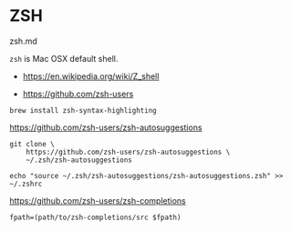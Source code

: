 # ZSH

zsh.md

`zsh` is Mac OSX default shell.

*   https://en.wikipedia.org/wiki/Z_shell

*   https://github.com/zsh-users




```
brew install zsh-syntax-highlighting
```

https://github.com/zsh-users/zsh-autosuggestions

```
git clone \
    https://github.com/zsh-users/zsh-autosuggestions \
    ~/.zsh/zsh-autosuggestions

echo "source ~/.zsh/zsh-autosuggestions/zsh-autosuggestions.zsh" >> ~/.zshrc

```

https://github.com/zsh-users/zsh-completions

```
fpath=(path/to/zsh-completions/src $fpath)
```

